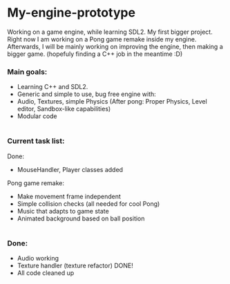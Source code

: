 # My-engine-prototype
Working on a game engine, while learning SDL2. My first bigger project. 
Right now I am working on a Pong game remake inside my engine.
Afterwards, I will be mainly working on improving the engine, then making a bigger game.
(hopefuly finding a C++ job in the meantime :D)

### Main goals: 
- Learning C++ and SDL2.
- Generic and simple to use, bug free engine with:
- Audio, Textures, simple Physics  (After pong: Proper Physics, Level editor, Sandbox-like capabilities)
- Modular code
#

### Current task list:
Done:
- MouseHandler, Player classes added
 
Pong game remake:
- Make movement frame independent
- Simple collision checks (all needed for cool Pong)
- Music that adapts to game state
- Animated background based on ball position
#

### Done:
- Audio working
- Texture handler (texture refactor) DONE!
- All code cleaned up
